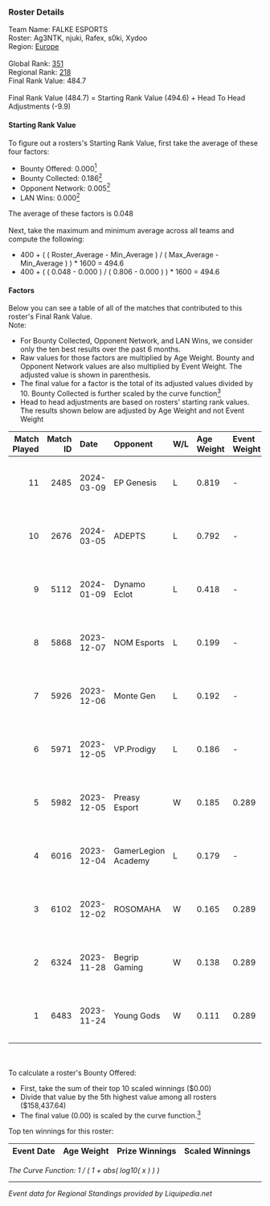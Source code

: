 ### Roster Details<br />
Team Name: FALKE ESPORTS<br />
Roster: Ag3NTK, njuki, Rafex, s0ki, Xydoo<br />
Region: [Europe]( ../standings_europe.md)<br />
<br />
Global Rank: [351](../standings_global.md)<br />
Regional Rank: [218]( ../standings_europe.md)<br />
Final Rank Value:  484.7<br />
<br />
Final Rank Value (484.7) = Starting Rank Value (494.6) + Head To Head Adjustments (-9.9)<br />

#### Starting Rank Value<br />
To figure out a rosters's Starting Rank Value, first take the average of these four factors:<br />
- Bounty Offered: 0.000[<sup>1</sup>](#table2)
- Bounty Collected: 0.186[<sup>2</sup>](#table1)
- Opponent Network: 0.005[<sup>2</sup>](#table1)
- LAN Wins: 0.000[<sup>2</sup>](#table1)

The average of these factors is 0.048<br />
<br />
Next, take the maximum and minimum average across all teams and compute the following:<br />
- 400 + ( ( Roster_Average - Min_Average ) / ( Max_Average - Min_Average ) ) * 1600 = 494.6
- 400 + ( ( 0.048 - 0.000 ) / ( 0.806 - 0.000 ) ) * 1600 = 494.6


#### Factors<br />
Below you can see a table of all of the matches that contributed to this roster's Final Rank Value.<br />
Note:<br />

- For Bounty Collected, Opponent Network, and LAN Wins, we consider only the ten best results over the past 6 months.
- Raw values for those factors are multiplied by Age Weight. Bounty and Opponent Network values are also multiplied by Event Weight. The adjusted value is shown in parenthesis.
- The final value for a factor is the total of its adjusted values divided by 10. Bounty Collected is further scaled by the curve function[<sup>3</sup>](#curveFunction)
- Head to head adjustments are based on rosters' starting rank values. The results shown below are adjusted by Age Weight and not Event Weight
<span id="table1"></span><br />


| Match Played | Match ID | Date       | Opponent            | W/L | Age Weight | Event Weight | Bounty Collected | Opponent Network | LAN Wins  | H2H Adj. | Roster                                  |
| -: | -: | :- | :- | :- | :- | :- | :- | :- | :- | -: | :- |
|           11 |     2485 | 2024-03-09 | EP Genesis          | L   | 0.819      | -            | -                | -                | -         |   -11.02 | Ag3NTK, njuki, Rafex, s0ki, Xydoo       |
|           10 |     2676 | 2024-03-05 | ADEPTS              | L   | 0.792      | -            | -                | -                | -         |    -7.64 | Ag3NTK, njuki, Rafex, s0ki, Xydoo       |
|            9 |     5112 | 2024-01-09 | Dynamo Eclot        | L   | 0.418      | -            | -                | -                | -         |    -0.29 | Blytz, Dytor, forsyy, kreaz, nbqq       |
|            8 |     5868 | 2023-12-07 | NOM Esports         | L   | 0.199      | -            | -                | -                | -         |    -1.66 | AdrieN, Fugor, njuki, s0ki, Xydoo       |
|            7 |     5926 | 2023-12-06 | Monte Gen           | L   | 0.192      | -            | -                | -                | -         |    -0.98 | AdrieN, Fugor, njuki, s0ki, Xydoo       |
|            6 |     5971 | 2023-12-05 | VP.Prodigy          | L   | 0.186      | -            | -                | -                | -         |    -0.89 | AdrieN, Fugor, njuki, s0ki, Xydoo       |
|            5 |     5982 | 2023-12-05 | Preasy Esport       | W   | 0.185      | 0.289        | 0.007 (0.000)    | 0.525 (0.028)    | 0 (0.000) |     4.99 | beccie, Equip, Griller, Skejs, tauy0y0  |
|            4 |     6016 | 2023-12-04 | GamerLegion Academy | L   | 0.179      | -            | -                | -                | -         |    -0.61 | AdrieN, Fugor, njuki, s0ki, Xydoo       |
|            3 |     6102 | 2023-12-02 | ROSOMAHA            | W   | 0.165      | 0.289        | 0.000 (0.000)    | 0.136 (0.007)    | 0 (0.000) |     3.48 | D0nii, Maggent, rendY, skcH, Зippoch    |
|            2 |     6324 | 2023-11-28 | Begrip Gaming       | W   | 0.138      | 0.289        | 0.001 (0.000)    | 0.196 (0.008)    | 0 (0.000) |     2.99 | Ariant0, Karma, Reedz, shateri, titulus |
|            1 |     6483 | 2023-11-24 | Young Gods          | W   | 0.111      | 0.289        | 0.000 (0.000)    | 0.204 (0.007)    | 0 (0.000) |     1.75 | Focus, Lindcs, MaiL09, viz, Wonder      |

<br />
<span id="table2"></span><br />
To calculate a roster's Bounty Offered:<br />

- First, take the sum of their top 10 scaled winnings ($0.00)
- Divide that value by the 5th highest value among all rosters ($158,437.64)
- The final value (0.00) is scaled by the curve function.[<sup>3</sup>](#curveFunction)

Top ten winnings for this roster:<br />

| Event Date | Age Weight | Prize Winnings | Scaled Winnings |
| :- | -: | :- | :- |


<span id="curveFunction"></span>_The Curve Function: 1 / ( 1 + abs( log10( x ) ) )_<br />

---
_Event data for Regional Standings provided by Liquipedia.net_<br />

